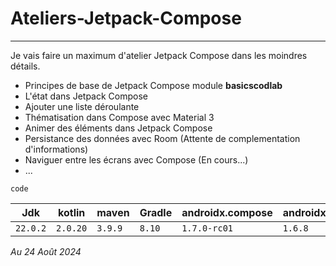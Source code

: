 # Ateliers-Jetpack-Compose
---
Je vais faire un maximum d'atelier Jetpack Compose dans les moindres détails.

- Principes de base de Jetpack Compose module **basicscodlab**
- L'état dans Jetpack Compose
- Ajouter une liste déroulante
- Thématisation dans Compose avec Material 3
- Animer des éléments dans Jetpack Compose
- Persistance des données avec Room (Attente de complementation d'informations)
- Naviguer entre les écrans avec Compose (En cours...)
- ...

`code`


| Jdk      | kotlin   | maven   | Gradle | androidx.compose | androidx.compose(stable) |
|----------|----------|---------|--------|------------------|--------------------------|
| `22.0.2` | `2.0.20` | `3.9.9` | `8.10` | `1.7.0-rc01`     | `1.6.8`                  |

 *Au 24 Août 2024*

  
